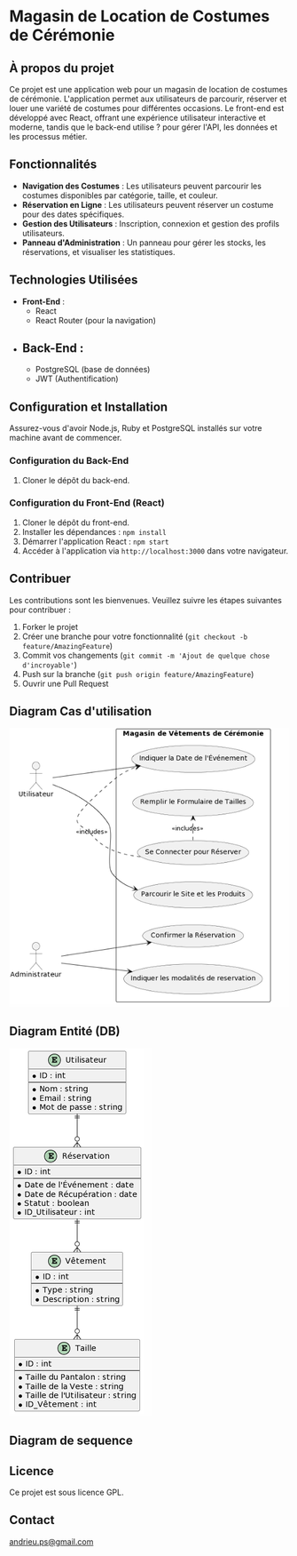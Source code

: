 # Magasin de Location de Costumes de Cérémonie

## À propos du projet

Ce projet est une application web pour un magasin de location de costumes de cérémonie. L'application permet aux utilisateurs de parcourir, réserver et louer une variété de costumes pour différentes occasions. Le front-end est développé avec React, offrant une expérience utilisateur interactive et moderne, tandis que le back-end utilise ? pour gérer l'API, les données et les processus métier.

## Fonctionnalités

- **Navigation des Costumes** : Les utilisateurs peuvent parcourir les costumes disponibles par catégorie, taille, et couleur.
- **Réservation en Ligne** : Les utilisateurs peuvent réserver un costume pour des dates spécifiques.
- **Gestion des Utilisateurs** : Inscription, connexion et gestion des profils utilisateurs.
- **Panneau d'Administration** : Un panneau pour gérer les stocks, les réservations, et visualiser les statistiques.

## Technologies Utilisées

- **Front-End** :
  - React
  - React Router (pour la navigation)
- **Back-End** :
  - 
  - PostgreSQL (base de données)
  - JWT (Authentification)

## Configuration et Installation

Assurez-vous d'avoir Node.js, Ruby et PostgreSQL installés sur votre machine avant de commencer.

### Configuration du Back-End 

1. Cloner le dépôt du back-end.

### Configuration du Front-End (React)

1. Cloner le dépôt du front-end.
2. Installer les dépendances : `npm install`
3. Démarrer l'application React : `npm start`
4. Accéder à l'application via `http://localhost:3000` dans votre navigateur.

## Contribuer

Les contributions sont les bienvenues. Veuillez suivre les étapes suivantes pour contribuer :

1. Forker le projet
2. Créer une branche pour votre fonctionnalité (`git checkout -b feature/AmazingFeature`)
3. Commit vos changements (`git commit -m 'Ajout de quelque chose d'incroyable'`)
4. Push sur la branche (`git push origin feature/AmazingFeature`)
5. Ouvrir une Pull Request



## Diagram Cas d'utilisation


![Texte alternatif](public/diagramUser.png)







## Diagram Entité (DB)


![Texte alternatif](public/diagramEntity.png)






## Diagram de sequence 






## Licence

Ce projet est sous licence GPL.

## Contact

 [andrieu.ps@gmail.com](mailto:andrieu.ps@gmail.com)


